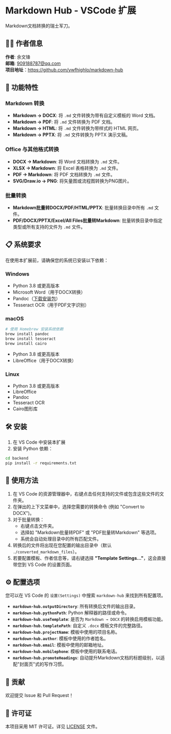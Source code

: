 # Markdown Hub - VSCode 扩展

Markdown文档转换的瑞士军刀。

## 👨‍💻 作者信息

**作者**: 余文锋  
**邮箱**: 909188787@qq.com  
**项目地址**：https://github.com/ywfhighlo/markdown-hub 

## 🎯 功能特性

### Markdown 转换
- **Markdown → DOCX**: 将 `.md` 文件转换为带有自定义模板的 Word 文档。
- **Markdown → PDF**: 将 `.md` 文件转换为 PDF 文档。
- **Markdown → HTML**: 将 `.md` 文件转换为带样式的 HTML 网页。
- **Markdown → PPTX**: 将 `.md` 文件转换为 PPTX 演示文稿。

### Office 与其他格式转换
- **DOCX → Markdown**: 将 Word 文档转换为 `.md` 文件。
- **XLSX → Markdown**: 将 Excel 表格转换为 `.md` 文件。
- **PDF → Markdown**: 将 PDF 文档转换为 `.md` 文件。
- **SVG/Draw.io → PNG**: 将矢量图或流程图转换为PNG图片。

### 批量转换
- **Markdown批量转DOCX/PDF/HTML/PPTX**: 批量转换目录中所有 `.md` 文件。
- **PDF/DOCX/PPTX/Excel/All Files批量转Markdown**: 批量转换目录中指定类型或所有支持的文件为 `.md` 文件。

## 📋 系统要求

在使用本扩展前，请确保您的系统已安装以下依赖：

### Windows
- Python 3.8 或更高版本
- Microsoft Word（用于DOCX转换）
- Pandoc（[下载安装包](https://pandoc.org/installing.html)）
- Tesseract OCR（用于PDF文字识别）

### macOS
```bash
# 使用 Homebrew 安装系统依赖
brew install pandoc
brew install tesseract
brew install cairo
```
- Python 3.8 或更高版本
- LibreOffice（用于DOCX转换）

### Linux
- Python 3.8 或更高版本
- LibreOffice
- Pandoc
- Tesseract OCR
- Cairo图形库

## 🛠️ 安装

1. 在 VS Code 中安装本扩展
2. 安装 Python 依赖：
```bash
cd backend
pip install -r requirements.txt
```

## 🚀 使用方法

1. 在 VS Code 的资源管理器中，右键点击任何支持的文件或包含这些文件的文件夹。
2. 在弹出的上下文菜单中，选择您需要的转换命令 (例如 "Convert to DOCX")。
3. 对于批量转换：
   - 右键点击文件夹。
   - 选择如 "Markdown批量转PDF" 或 "PDF批量转Markdown" 等选项。
   - 系统会自动处理目录中的所有匹配文件。
4. 转换后的文件将出现在您配置的输出目录中（默认 `./converted_markdown_files`）。
5. 若要配置模板、作者信息等，请右键选择 **"Template Settings..."**，这会直接带您到 VS Code 的设置页面。

## ⚙️ 配置选项

您可以在 VS Code 的 `设置(Settings)` 中搜索 `markdown-hub` 来找到所有配置项。

- **`markdown-hub.outputDirectory`**: 所有转换后文件的输出目录。
- **`markdown-hub.pythonPath`**: Python 解释器的路径或命令。
- **`markdown-hub.useTemplate`**: 是否为 `Markdown → DOCX` 的转换启用模板功能。
- **`markdown-hub.templatePath`**: 自定义 `.docx` 模板文件的完整路径。
- **`markdown-hub.projectName`**: 模板中使用的项目名称。
- **`markdown-hub.author`**: 模板中使用的作者姓名。
- **`markdown-hub.email`**: 模板中使用的邮箱地址。
- **`markdown-hub.mobilephone`**: 模板中使用的联系电话。
- **`markdown-hub.promoteHeadings`**: 自动提升Markdown文档的标题级别，以适配"封面页"式的写作习惯。

## 🤝 贡献

欢迎提交 Issue 和 Pull Request！

## 📄 许可证

本项目采用 MIT 许可证。详见 [LICENSE](LICENSE) 文件。
